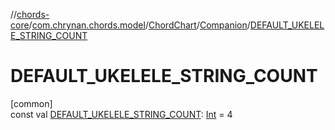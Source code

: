 //[chords-core](../../../../index.md)/[com.chrynan.chords.model](../../index.md)/[ChordChart](../index.md)/[Companion](index.md)/[DEFAULT_UKELELE_STRING_COUNT](-d-e-f-a-u-l-t_-u-k-e-l-e-l-e_-s-t-r-i-n-g_-c-o-u-n-t.md)

# DEFAULT_UKELELE_STRING_COUNT

[common]\
const val [DEFAULT_UKELELE_STRING_COUNT](-d-e-f-a-u-l-t_-u-k-e-l-e-l-e_-s-t-r-i-n-g_-c-o-u-n-t.md): [Int](https://kotlinlang.org/api/latest/jvm/stdlib/kotlin/-int/index.html) = 4
